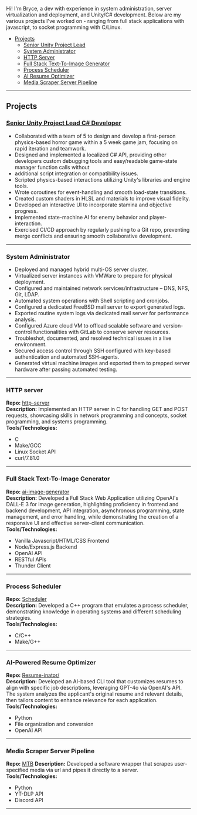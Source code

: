 Hi! I'm Bryce, a dev with experience in system administration, server virtualization and deployment, and Unity/C# development.  Below are my various projects I've worked on - ranging from full stack applications with javascript, to socket programming with C/Linux.
- [Projects](#projects)
  - [Senior Unity Project Lead](#senior-unity-project-lead)
  - [System Administrator](#system-administrator)
  - [HTTP Server](#http-server)
  - [Full Stack Text-To-Image Generator](#full-stack-text-to-image-generator)
  - [Process Scheduler](#process-scheduler)
  - [AI Resume Optimizer](#ai-powered-resume-optimizer)
  - [Media Scraper Server Pipeline](#media-scraper-server-pipeline)
---

##  Projects
<a name="senior-unity-project-lead"></a>
### [Senior Unity Project Lead C# Developer](https://github.com/BJarboe/596FinalGame) 
- Collaborated with a team of 5 to design and develop a first-person physics-based horror game within a 5 week game jam, focusing on rapid iteration and teamwork.
- Designed and implemented a localized C# API, providing other developers custom debugging  tools  and  easy/readable  game-state  manager  function  calls  without
- additional script integration or compatibility issues.
- Scripted physics-based interactions utilizing Unity's libraries and engine tools.
- Wrote coroutines for event-handling and smooth load-state transitions.
- Created custom shaders in HLSL and materials to improve visual fidelity.
- Developed an interactive UI to incorporate stamina and objective progress.
- Implemented state-machine AI for enemy behavior and player-interaction.
- Exercised  CI/CD  approach  by  regularly  pushing  to  a  Git  repo,  preventing  merge conflicts and ensuring smooth collaborative development.
---

### System Administrator 
- Deployed and managed hybrid multi-OS server cluster.
- Virtualized server instances with VMWare to prepare for physical deployment.
- Configured and maintained network services/infrastructure – DNS, NFS, Git, LDAP.
- Automated system operations with Shell scripting and cronjobs.
- Configured a dedicated FreeBSD mail server to export generated logs.
- Exported routine system logs via dedicated mail server for performance analysis.
- Configured Azure cloud VM to offload scalable software and version-control functionalities with GitLab to conserve server resources.
- Troubleshot, documented, and resolved technical issues in a live environment.
- Secured access control through SSH configured with key-based authentication and automated SSH-agents.
- Generated virtual machine images and exported them to prepped server hardware after passing automated testing.

---

### HTTP server
**Repo:** [http-server](https://github.com/BJarboe/http-server/)  
**Description:** Implemented an HTTP server in C for handling GET and POST requests, showcasing skills in network programming and concepts, socket programming, and systems programming. \
**Tools/Technologies:**
- C
- Make/GCC
- Linux Socket API
- curl/7.81.0

---

### Full Stack Text-To-Image Generator
**Repo:** [ai-image-generator](https://github.com/BJarboe/ai-image-generator/)  
**Description:** Developed a Full Stack Web Application utilizing OpenAI's DALL-E 3 for image generation, highlighting proficiency in frontend and backend development, API integration, asynchronous programming, state management, and error handling, while demonstrating the creation of a responsive UI and effective server-client communication. \
**Tools/Technologies:**
- Vanilla Javascript/HTML/CSS Frontend
- Node/Express.js Backend
- OpenAI API
- RESTful APIs
- Thunder Client

---
### Process Scheduler
**Repo:** [Scheduler](https://github.com/BJarboe/Scheduler)  
**Description:** Developed a C++ program that emulates a process scheduler, demonstrating knowledge in operating systems and different scheduling strategies. \
**Tools/Technologies:**
- C/C++
- Make/G++

---
### AI-Powered Resume Optimizer

**Repo:** [Resume-inator/](https://github.com/BJarboe/PortfolioRepo/tree/main/Resume-inator)  
**Description:** Developed an AI-based CLI tool that customizes resumes to align with specific job descriptions, leveraging GPT-4o via OpenAI's API. The system analyzes the applicant's original resume and relevant details, then tailors content to enhance relevance for each application. \
**Tools/Technologies:**
- Python
- File organization and conversion
- OpenAI API

---

### Media Scraper Server Pipeline

**Repo:** [MTB](https://github.com/BJarboe/mtb)
**Description:** Developed a software wrapper that scrapes user-specified media via url and pipes it directly to a server. \
**Tools/Technologies:**
- Python
- YT-DLP API
- Discord API

---

